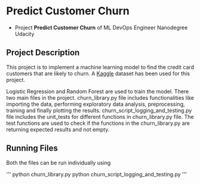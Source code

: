 # Predict Customer Churn

- Project **Predict Customer Churn** of ML DevOps Engineer Nanodegree Udacity

## Project Description
This project is to implement a machine learning model to find the credit card customers that are likely to churn. A <a href="https://www.kaggle.com/datasets/sakshigoyal7/credit-card-customers" target="_blank">Kaggle</a> dataset has been used for this project. 

Logistic Regression and Random Forest are used to train the model. There two main files in the project. churn_library.py file includes functionalities like importing the data, performing exploratory data analysis, preprocessing, training and finally plotting the results. churn_script_logging_and_testing.py file includes the unit_tests for different functions in churn_library.py file. The test functions are used to check if the functions in the churn_library.py are returning expected results and not empty.


## Running Files

Both the files can be run individually using 

'''
python churn_library.py
python churn_script_logging_and_testing.py
'''




